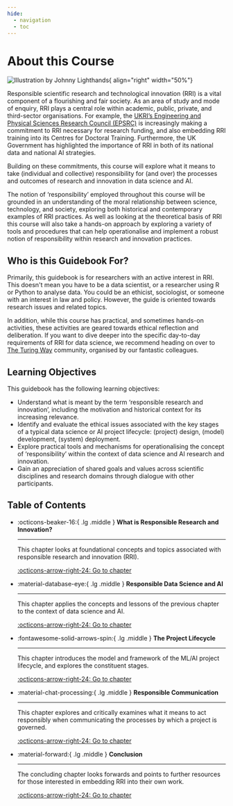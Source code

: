 ```yaml
---
hide:
  - navigation
  - toc
---
```


# About this Course

<div class="result" markdown>

  ![Illustration by Johnny Lighthands](https://github.com/alan-turing-institute/turing-commons/blob/main/docs/assets/images/illustrations/rri-cover.jpg){ align="right" width="50%"}

  Responsible scientific research and technological innovation (RRI) is a vital component of a flourishing and fair society.
  As an area of study and mode of enquiry, RRI plays a central role within academic, public, private, and third-sector organisations.
  For example, the [UKRI’s Engineering and Physical Sciences Research Council (EPSRC)](https://epsrc.ukri.org) is increasingly making a commitment to RRI necessary for research funding, and also embedding RRI training into its Centres for Doctoral Training.
  Furthermore, the UK Government has highlighted the importance of RRI in both of its national data and national AI strategies.
  
  Building on these commitments, this course will explore what it means to take (individual and collective) responsibility for (and over) the processes and outcomes of research and innovation in data science and AI.
  
  The notion of ‘responsibility’ employed throughout this course will be grounded in an understanding of the moral relationship between science, technology, and society, exploring both historical and contemporary examples of RRI practices.
  As well as looking at the theoretical basis of RRI this course will also take a hands-on approach by exploring a variety of tools and procedures that can help operationalise and implement a robust notion of responsibility within research and innovation practices.

</div>

## Who is this Guidebook For?

Primarily, this guidebook is for researchers with an active interest in RRI.
This doesn't mean you have to be a data scientist, or a researcher using R or Python to analyse data.
You could be an ethicist, sociologist, or someone with an interest in law and policy.
However, the guide is oriented towards research issues and related topics.

In addition, while this course has practical, and sometimes hands-on activities, these activities are geared towards ethical reflection and deliberation.
If you want to dive deeper into the specific day-to-day requirements of RRI for data science, we recommend heading on over to [The Turing Way](https://the-turing-way.netlify.app/welcome) community, organised by our fantastic colleagues.

## Learning Objectives

This guidebook has the following learning objectives:

- Understand what is meant by the term ‘responsible research and innovation’, including the motivation and historical context for its increasing relevance.
- Identify and evaluate the ethical issues associated with the key stages of a typical data science or AI project lifecycle: (project) design, (model) development, (system) deployment.
- Explore practical tools and mechanisms for operationalising the concept of ‘responsibility’ within the context of data science and AI research and innovation.
- Gain an appreciation of shared goals and values across scientific disciplines and research domains through dialogue with other participants.

## Table of Contents

<div class="grid cards" markdown>

-   :octicons-beaker-16:{ .lg .middle } __What is Responsible Research and Innovation?__

    ---

    This chapter looks at foundational concepts and topics associated with responsible research and innovation (RRI).

    [:octicons-arrow-right-24: Go to chapter](chapter1/index.md)

-   :material-database-eye:{ .lg .middle } __Responsible Data Science and AI__

    ---

    This chapter applies the concepts and lessons of the previous chapter to the context of data science and AI.

    [:octicons-arrow-right-24: Go to chapter](chapter2/index.md)

-   :fontawesome-solid-arrows-spin:{ .lg .middle } __The Project Lifecycle__

    ---

    This chapter introduces the model and framework of the ML/AI project lifecycle, and explores the constituent stages.

    [:octicons-arrow-right-24: Go to chapter](chapter3/index.md)

-   :material-chat-processing:{ .lg .middle } __Responsible Communication__

    ---

    This chapter explores and critically examines what it means to act responsibly when communicating the processes by which a project is governed.

    [:octicons-arrow-right-24: Go to chapter](chapter4/index.md)

-   :material-forward:{ .lg .middle } __Conclusion__

    ---

    The concluding chapter looks forwards and points to further resources for those interested in embedding RRI into their own work.

    [:octicons-arrow-right-24: Go to chapter](conclusion/index.md)

</div>
